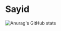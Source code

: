 <!---
sidr16/sidr16 is a ✨ special ✨ repository because its `README.md` (this file) appears on your GitHub profile.
You can click the Preview link to take a look at your changes.
--->

# Sayid


![Anurag's GitHub stats](https://github-readme-stats.vercel.app/api?username=sidr16&include_all_commits=true&theme=github_dark&show_icons=true)

<!--
[![Top Langs](https://github-readme-stats.vercel.app/api/top-langs/?username=sidr16&layout=compact&theme=github_dark)](https://github.com/anuraghazra/github-readme-stats)
-->
